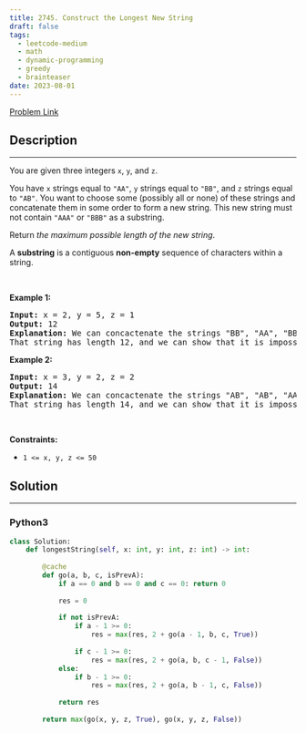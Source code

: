 ```yaml
---
title: 2745. Construct the Longest New String
draft: false
tags: 
  - leetcode-medium
  - math
  - dynamic-programming
  - greedy
  - brainteaser
date: 2023-08-01
---
```


[Problem Link](https://leetcode.com/problems/construct-the-longest-new-string/)

## Description

---
<p>You are given three integers <code>x</code>, <code>y</code>, and <code>z</code>.</p>

<p>You have <code>x</code> strings equal to <code>&quot;AA&quot;</code>, <code>y</code> strings equal to <code>&quot;BB&quot;</code>, and <code>z</code> strings equal to <code>&quot;AB&quot;</code>. You want to choose some (possibly all or none) of these strings and concatenate them in some order to form a new string. This new string must not contain <code>&quot;AAA&quot;</code> or <code>&quot;BBB&quot;</code> as a substring.</p>

<p>Return <em>the maximum possible length of the new string</em>.</p>

<p>A <b>substring</b> is a contiguous <strong>non-empty</strong> sequence of characters within a string.</p>

<p>&nbsp;</p>
<p><strong class="example">Example 1:</strong></p>

<pre>
<strong>Input:</strong> x = 2, y = 5, z = 1
<strong>Output:</strong> 12
<strong>Explanation: </strong>We can concactenate the strings &quot;BB&quot;, &quot;AA&quot;, &quot;BB&quot;, &quot;AA&quot;, &quot;BB&quot;, and &quot;AB&quot; in that order. Then, our new string is &quot;BBAABBAABBAB&quot;. 
That string has length 12, and we can show that it is impossible to construct a string of longer length.
</pre>

<p><strong class="example">Example 2:</strong></p>

<pre>
<strong>Input:</strong> x = 3, y = 2, z = 2
<strong>Output:</strong> 14
<strong>Explanation:</strong> We can concactenate the strings &quot;AB&quot;, &quot;AB&quot;, &quot;AA&quot;, &quot;BB&quot;, &quot;AA&quot;, &quot;BB&quot;, and &quot;AA&quot; in that order. Then, our new string is &quot;ABABAABBAABBAA&quot;. 
That string has length 14, and we can show that it is impossible to construct a string of longer length.
</pre>

<p>&nbsp;</p>
<p><strong>Constraints:</strong></p>

<ul>
	<li><code>1 &lt;= x, y, z &lt;= 50</code></li>
</ul>


## Solution

---
### Python3
``` py title='construct-the-longest-new-string'
class Solution:
    def longestString(self, x: int, y: int, z: int) -> int:
        
        @cache
        def go(a, b, c, isPrevA):
            if a == 0 and b == 0 and c == 0: return 0
            
            res = 0
            
            if not isPrevA:
                if a - 1 >= 0:
                    res = max(res, 2 + go(a - 1, b, c, True))
                
                if c - 1 >= 0:
                    res = max(res, 2 + go(a, b, c - 1, False))
            else:
                if b - 1 >= 0:
                    res = max(res, 2 + go(a, b - 1, c, False))
            
            return res
        
        return max(go(x, y, z, True), go(x, y, z, False))
            
```


